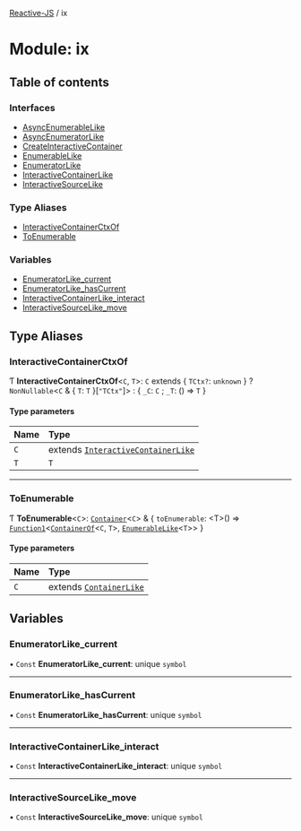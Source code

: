 [Reactive-JS](../README.md) / ix

# Module: ix

## Table of contents

### Interfaces

- [AsyncEnumerableLike](../interfaces/ix.AsyncEnumerableLike.md)
- [AsyncEnumeratorLike](../interfaces/ix.AsyncEnumeratorLike.md)
- [CreateInteractiveContainer](../interfaces/ix.CreateInteractiveContainer.md)
- [EnumerableLike](../interfaces/ix.EnumerableLike.md)
- [EnumeratorLike](../interfaces/ix.EnumeratorLike.md)
- [InteractiveContainerLike](../interfaces/ix.InteractiveContainerLike.md)
- [InteractiveSourceLike](../interfaces/ix.InteractiveSourceLike.md)

### Type Aliases

- [InteractiveContainerCtxOf](ix.md#interactivecontainerctxof)
- [ToEnumerable](ix.md#toenumerable)

### Variables

- [EnumeratorLike\_current](ix.md#enumeratorlike_current)
- [EnumeratorLike\_hasCurrent](ix.md#enumeratorlike_hascurrent)
- [InteractiveContainerLike\_interact](ix.md#interactivecontainerlike_interact)
- [InteractiveSourceLike\_move](ix.md#interactivesourcelike_move)

## Type Aliases

### InteractiveContainerCtxOf

Ƭ **InteractiveContainerCtxOf**<`C`, `T`\>: `C` extends { `TCtx?`: `unknown`  } ? `NonNullable`<`C` & { `T`: `T`  }[``"TCtx"``]\> : { `_C`: `C` ; `_T`: () => `T`  }

#### Type parameters

| Name | Type |
| :------ | :------ |
| `C` | extends [`InteractiveContainerLike`](../interfaces/ix.InteractiveContainerLike.md) |
| `T` | `T` |

___

### ToEnumerable

Ƭ **ToEnumerable**<`C`\>: [`Container`](containers.md#container)<`C`\> & { `toEnumerable`: <T\>() => [`Function1`](functions.md#function1)<[`ContainerOf`](containers.md#containerof)<`C`, `T`\>, [`EnumerableLike`](../interfaces/ix.EnumerableLike.md)<`T`\>\>  }

#### Type parameters

| Name | Type |
| :------ | :------ |
| `C` | extends [`ContainerLike`](../interfaces/containers.ContainerLike.md) |

## Variables

### EnumeratorLike\_current

• `Const` **EnumeratorLike\_current**: unique `symbol`

___

### EnumeratorLike\_hasCurrent

• `Const` **EnumeratorLike\_hasCurrent**: unique `symbol`

___

### InteractiveContainerLike\_interact

• `Const` **InteractiveContainerLike\_interact**: unique `symbol`

___

### InteractiveSourceLike\_move

• `Const` **InteractiveSourceLike\_move**: unique `symbol`
